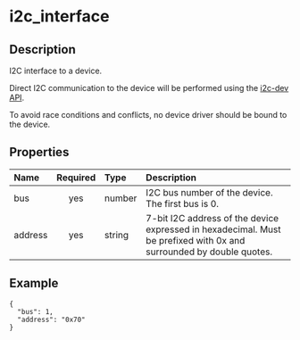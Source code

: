 # i2c_interface

## Description

I2C interface to a device.

Direct I2C communication to the device will be performed using the
[i2c-dev API](https://www.kernel.org/doc/Documentation/i2c/dev-interface).

To avoid race conditions and conflicts, no device driver should be bound to the
device.

## Properties

| Name    | Required | Type   | Description                                                                                                         |
| :------ | :------: | :----- | :------------------------------------------------------------------------------------------------------------------ |
| bus     |   yes    | number | I2C bus number of the device. The first bus is 0.                                                                   |
| address |   yes    | string | 7-bit I2C address of the device expressed in hexadecimal. Must be prefixed with 0x and surrounded by double quotes. |

## Example

```
{
  "bus": 1,
  "address": "0x70"
}
```
